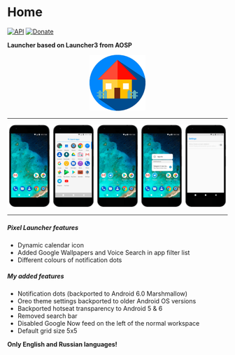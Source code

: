 # Home
[![API](https://img.shields.io/badge/API-21%2B-orange.svg?style=flat)](https://android-arsenal.com/api?level=21)
[![Donate](https://img.shields.io/badge/Donate-WebMoney-blue.svg)](https://funding.wmtransfer.com/widgets/vertical/24b93236-1c8d-4b10-802e-2addf9e31b5f?bt=0&hs=1&sum=1 "For a cup of coffee :)")

**Launcher based on Launcher3 from AOSP** <p align="center"><img width="128" height="128" src="images/icon.png" /></p>

--------

![Screenshots](./images/screenshots.png?raw=true)

--------

##### Pixel Launcher features

- Dynamic calendar icon
- Added Google Wallpapers and Voice Search in app filter list
- Different colours of notification dots

##### My added features

- Notification dots (backported to Android 6.0 Marshmallow)
- Oreo theme settings backported to older Android OS versions
- Backported hotseat transparency to Android 5 & 6
- Removed search bar
- Disabled Google Now feed on the left of the normal workspace
- Default grid size 5x5

**Only English and Russian languages!**

